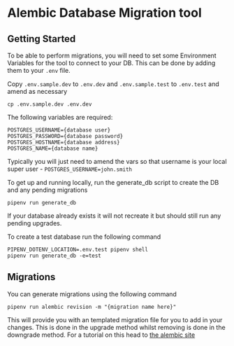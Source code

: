 # Alembic Database Migration tool

## Getting Started

To be able to perform migrations, you will need to set some Environment Variables for the tool to connect to your DB.
This can be done by adding them to your `.env` file.

Copy `.env.sample.dev` to `.env.dev`  and `.env.sample.test` to `.env.test` and amend as necessary

```shell
cp .env.sample.dev .env.dev
```

The following variables are required:
```
POSTGRES_USERNAME={database user}
POSTGRES_PASSWORD={database password}
POSTGRES_HOSTNAME={database address}
POSTGRES_NAME={database name}
```

Typically you will just need to amend the vars so that username is your local super user - `POSTGRES_USERNAME=john.smith`

To get up and running locally, run the generate_db script to create the DB and any pending migrations
```shell
pipenv run generate_db
```

If your database already exists it will not recreate it but should still run any pending upgrades.

To create a test database run the following command
```shell
PIPENV_DOTENV_LOCATION=.env.test pipenv shell
pipenv run generate_db -e=test
```

## Migrations

You can generate migrations using the following command
```shell
pipenv run alembic revision -m "{migration name here}"
```

This will provide you with an templated migration file for you to add in your changes. This is done in the upgrade method
whilst removing is done in the downgrade method. For a tutorial on this head to [the alembic site](https://alembic.sqlalchemy.org/en/latest/tutorial.html)
